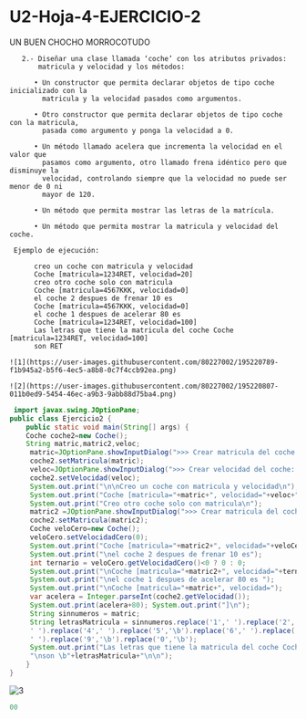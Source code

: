 # U2-Hoja-4-EJERCICIO-2
UN BUEN CHOCHO MORROCOTUDO

       2.- Diseñar una clase llamada ‘coche’ con los atributos privados: 
           matricula y velocidad y los métodos:
       
          • Un constructor que permita declarar objetos de tipo coche inicializado con la 
            matricula y la velocidad pasados como argumentos.
         
          • Otro constructor que permita declarar objetos de tipo coche con la matricula,
            pasada como argumento y ponga la velocidad a 0.
         
          • Un método llamado acelera que incrementa la velocidad en el valor que 
            pasamos como argumento, otro llamado frena idéntico pero que disminuye la 
            velocidad, controlando siempre que la velocidad no puede ser menor de 0 ni 
            mayor de 120.
         
          • Un método que permita mostrar las letras de la matrícula.
       
          • Un método que permita mostrar la matricula y velocidad del coche.
       
     Ejemplo de ejecución:

          creo un coche con matricula y velocidad
          Coche [matricula=1234RET, velocidad=20]
          creo otro coche solo con matricula
          Coche [matricula=4567KKK, velocidad=0]
          el coche 2 despues de frenar 10 es
          Coche [matricula=4567KKK, velocidad=0]
          el coche 1 despues de acelerar 80 es
          Coche [matricula=1234RET, velocidad=100]
          Las letras que tiene la matricula del coche Coche [matricula=1234RET, velocidad=100] 
          son RET
    
    ![1](https://user-images.githubusercontent.com/80227002/195220789-f1b945a2-b5f6-4ec5-a8b8-0c7f4ccb92ea.png)

    ![2](https://user-images.githubusercontent.com/80227002/195220807-011b0ed9-5454-46ec-a9b3-9abb88d75ba4.png)


```java
 import javax.swing.JOptionPane;
public class Ejercicio2 {
    public static void main(String[] args) {
    Coche coche2=new Coche();
    String matric,matric2,veloc;     
     matric=JOptionPane.showInputDialog(">>> Crear matricula del coche: " ); 
     coche2.setMatricula(matric);  
     veloc=JOptionPane.showInputDialog(">>> Crear velocidad del coche: " );   
     coche2.setVelocidad(veloc);
     System.out.print("\n\nCreo un coche con matricula y velocidad\n");    
     System.out.print("Coche [matricula="+matric+", velocidad="+veloc+"]\n");  
     System.out.print("Creo otro coche solo con matricula\n");     
     matric2 =JOptionPane.showInputDialog(">>> Crear matricula del coche 2: " ); 
     coche2.setMatricula(matric2);   
     Coche veloCero=new Coche(); 
     veloCero.setVelocidadCero(0);
     System.out.print("Coche [matricula="+matric2+", velocidad="+veloCero.getVelocidadCero()+"]");    
     System.out.print("\nel coche 2 despues de frenar 10 es");
     int ternario = veloCero.getVelocidadCero()<0 ? 0 : 0;
     System.out.print("\nCoche [matricula="+matric2+", velocidad="+ternario+"]");
     System.out.print("\nel coche 1 despues de acelerar 80 es ");
     System.out.print("\nCoche [matricula="+matric+", velocidad=");        
     var acelera = Integer.parseInt(coche2.getVelocidad()); 
     System.out.print(acelera+80); System.out.print("]\n");    
     String sinnumeros = matric;
     String letrasMatricula = sinnumeros.replace('1',' ').replace('2','\b').replace('3',
     ' ').replace('4',' ').replace('5','\b').replace('6',' ').replace('7','\b').replace('8', 
     ' ').replace('9','\b').replace('0','\b');
     System.out.print("Las letras que tiene la matricula del coche Coche [matricula="+matric+", velocidad="+veloc+"]" +
     "\nson \b"+letrasMatricula+"\n\n");   
    }
}

```

![3](https://user-images.githubusercontent.com/80227002/195220875-b7aa26f4-256f-4c34-8446-93ffb7d61dbd.png)


```java
00
```
